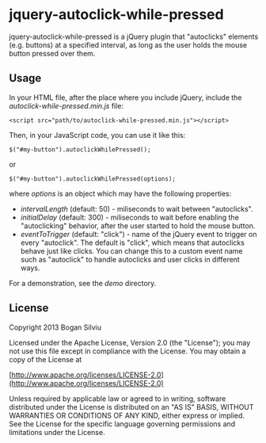 jquery-autoclick-while-pressed
==============================
jquery-autoclick-while-pressed is a jQuery plugin that "autoclicks" elements (e.g. buttons) at a specified interval, as long as the user holds the mouse button pressed over them.

Usage
-----
In your HTML file, after the place where you include jQuery, include the _autoclick-while-pressed.min.js_ file:

    <script src="path/to/autoclick-while-pressed.min.js"></script>

Then, in your JavaScript code, you can use it like this:

    $("#my-button").autoclickWhilePressed();

or

    $("#my-button").autoclickWhilePressed(options);

where _options_ is an object which may have the following properties:

- _intervalLength_ (default: 50) - miliseconds to wait between "autoclicks".
- _initialDelay_ (default: 300) - miliseconds to wait before enabling the "autoclicking" behavior, after the user started to hold the mouse button.
- _eventToTrigger_ (default: "click") - name of the jQuery event to trigger on every "autoclick". The default is "click", which means that autoclicks behave just like clicks. You can change this to a custom event name such as "autoclick" to handle autoclicks and user clicks in different ways.

For a demonstration, see the _demo_ directory.

License
-------
   Copyright 2013 Bogan Silviu

   Licensed under the Apache License, Version 2.0 (the "License");
   you may not use this file except in compliance with the License.
   You may obtain a copy of the License at

   [http://www.apache.org/licenses/LICENSE-2.0](http://www.apache.org/licenses/LICENSE-2.0)

   Unless required by applicable law or agreed to in writing, software
   distributed under the License is distributed on an "AS IS" BASIS,
   WITHOUT WARRANTIES OR CONDITIONS OF ANY KIND, either express or implied.
   See the License for the specific language governing permissions and
   limitations under the License.